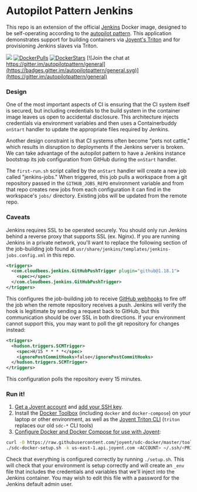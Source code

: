 # Autopilot Pattern Jenkins

This repo is an extension of the official [Jenkins](https://jenkins.io/) Docker image, designed to be self-operating according to the [autopilot pattern](http://autopilotpattern.io/). This application demonstrates support for building containers via [Joyent's Triton](https://www.joyent.com/) and for provisioning Jenkins slaves via Triton.

[![](https://badge.imagelayers.io/autopilotpattern/jenkins:latest.svg)](https://imagelayers.io/?images=autopilotpattern/jenkins:latest 'Get your own badge on imagelayers.io')
[![DockerPulls](https://img.shields.io/docker/pulls/autopilotpattern/jenkins.svg)](https://registry.hub.docker.com/u/autopilotpattern/jenkins/)
[![DockerStars](https://img.shields.io/docker/stars/autopilotpattern/jenkins.svg)](https://registry.hub.docker.com/u/autopilotpattern/jenkins/)
[![Join the chat at https://gitter.im/autopilotpattern/general](https://badges.gitter.im/autopilotpattern/general.svg)](https://gitter.im/autopilotpattern/general)

### Design

One of the most important aspects of CI is ensuring that the CI system itself is secured, but including credentials to the build system in the container image leaves us open to accidental disclosure. This architecture injects credentials via environment variables and then uses a Containerbuddy `onStart` handler to update the appropriate files required by Jenkins.

Another design constraint is that CI systems often become "pets not cattle," which results in disruption to deployments if the Jenkins server is broken. We can take advantage of the autopilot pattern to have a Jenkins instance bootstrap its job configuration from GitHub during the `onStart` handler.

The `first-run.sh` script called by the `onStart` handler will create a new job called "jenkins-jobs." When triggered, this job pulls a workspace from a git repository passed in the `GITHUB_JOBS_REPO` environment variable and from that repo creates new jobs from each configuration it can find in the workspace's `jobs/` directory. Existing jobs will be updated from the remote repo.


### Caveats

Jenkins requires SSL to be operated securely. You should only run Jenkins behind a reverse proxy that supports SSL (ex. Nginx). If you are running Jenkins in a private network, you'll want to replace the following section of the job-building job found at `usr/share/jenkins/templates/jenkins-jobs.config.xml` in this repo.

```xml
<triggers>
  <com.cloudbees.jenkins.GitHubPushTrigger plugin="github@1.18.1">
    <spec></spec>
  </com.cloudbees.jenkins.GitHubPushTrigger>
</triggers>
```

This configures the job-building job to receive [GitHub webhooks](https://developer.github.com/webhooks/) to fire off the job when the remote repository receives a push. Jenkins will verify the hook is legitimate by sending a request back to GitHub, but this communication should be over SSL in both directions. If your environment cannot support this, you may want to poll the git repository for changes instead:


```xml
<triggers>
  <hudson.triggers.SCMTrigger>
    <spec>H/15 * * * *</spec>
    <ignorePostCommitHooks>false</ignorePostCommitHooks>
  </hudson.triggers.SCMTrigger>
</triggers>
```

This configuration polls the repository every 15 minutes.

### Run it!

1. [Get a Joyent account](https://my.joyent.com/landing/signup/) and [add your SSH key](https://docs.joyent.com/public-cloud/getting-started).
1. Install the [Docker Toolbox](https://docs.docker.com/installation/mac/) (including `docker` and `docker-compose`) on your laptop or other environment, as well as the [Joyent Triton CLI](https://www.joyent.com/blog/introducing-the-triton-command-line-tool) (`triton` replaces our old `sdc-*` CLI tools)
1. [Configure Docker and Docker Compose for use with Joyent](https://docs.joyent.com/public-cloud/api-access/docker):

```bash
curl -O https://raw.githubusercontent.com/joyent/sdc-docker/master/tools/sdc-docker-setup.sh && chmod +x sdc-docker-setup.sh
./sdc-docker-setup.sh -k us-east-1.api.joyent.com <ACCOUNT> ~/.ssh/<PRIVATE_KEY_FILE>
```

Check that everything is configured correctly by running `./setup.sh`. This will check that your environment is setup correctly and will create an `_env` file that includes the credentials and variables that we'll inject into the Jenkins container. You may wish to edit this file with a password for the Jenkins default admin user.
